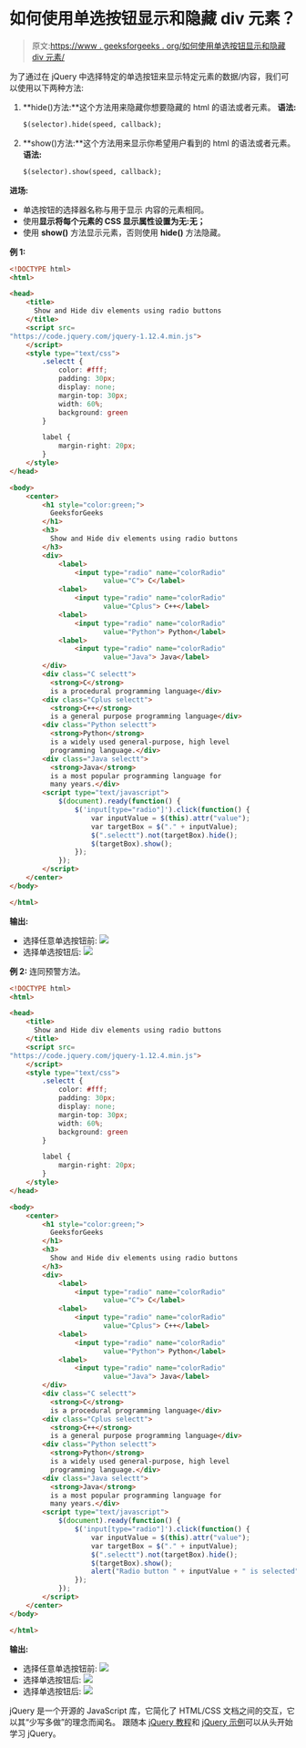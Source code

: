 # 如何使用单选按钮显示和隐藏 div 元素？

> 原文:[https://www . geeksforgeeks . org/如何使用单选按钮显示和隐藏 div 元素/](https://www.geeksforgeeks.org/how-to-show-and-hide-div-elements-using-radio-buttons/)

为了通过在 jQuery 中选择特定的单选按钮来显示特定元素的数据/内容，我们可以使用以下两种方法:

1.  **hide()方法:**这个方法用来隐藏你想要隐藏的 html 的语法或者元素。
    **语法:**

    ```html
    $(selector).hide(speed, callback);
    ```

2.  **show()方法:**这个方法用来显示你希望用户看到的 html 的语法或者元素。
    **语法:**

    ```html
    $(selector).show(speed, callback);
    ```

**进场:**

*   单选按钮的选择器名称与用于显示
    内容的元素相同。
*   使用**显示将每个元素的 CSS 显示属性设置为无:无；**
*   使用 **show()** 方法显示元素，否则使用 **hide()** 方法隐藏。

**例 1:**

```html
<!DOCTYPE html>
<html>

<head>
    <title>
      Show and Hide div elements using radio buttons
    </title>
    <script src=
"https://code.jquery.com/jquery-1.12.4.min.js">
    </script>
    <style type="text/css">
        .selectt {
            color: #fff;
            padding: 30px;
            display: none;
            margin-top: 30px;
            width: 60%;
            background: green
        }

        label {
            margin-right: 20px;
        }
    </style>
</head>

<body>
    <center>
        <h1 style="color:green;"> 
          GeeksforGeeks 
        </h1>
        <h3> 
          Show and Hide div elements using radio buttons
        </h3>
        <div>
            <label>
                <input type="radio" name="colorRadio" 
                       value="C"> C</label>
            <label>
                <input type="radio" name="colorRadio" 
                       value="Cplus"> C++</label>
            <label>
                <input type="radio" name="colorRadio" 
                       value="Python"> Python</label>
            <label>
                <input type="radio" name="colorRadio" 
                       value="Java"> Java</label>
        </div>
        <div class="C selectt">
          <strong>C</strong>
          is a procedural programming language</div>
        <div class="Cplus selectt">
          <strong>C++</strong>
          is a general purpose programming language</div>
        <div class="Python selectt">
          <strong>Python</strong> 
          is a widely used general-purpose, high level
          programming language.</div>
        <div class="Java selectt">
          <strong>Java</strong> 
          is a most popular programming language for
          many years.</div>
        <script type="text/javascript">
            $(document).ready(function() {
                $('input[type="radio"]').click(function() {
                    var inputValue = $(this).attr("value");
                    var targetBox = $("." + inputValue);
                    $(".selectt").not(targetBox).hide();
                    $(targetBox).show();
                });
            });
        </script>
    </center>
</body>

</html>
```

**输出:**

*   选择任意单选按钮前:
    [![](img/8f80463bd6a19cd2d346894640a3e90a.png)](https://media.geeksforgeeks.org/wp-content/uploads/20190917142105/Screenshot-from-2019-09-17-14-18-43.png)
*   选择单选按钮后:
    [![](img/cf218ea306f39760f1774063d820a7fa.png)](https://media.geeksforgeeks.org/wp-content/uploads/20190917142107/Screenshot-from-2019-09-17-14-18-47.png)

**例 2:** 连同预警方法。

```html
<!DOCTYPE html>
<html>

<head>
    <title>
      Show and Hide div elements using radio buttons
    </title>
    <script src=
"https://code.jquery.com/jquery-1.12.4.min.js">
    </script>
    <style type="text/css">
        .selectt {
            color: #fff;
            padding: 30px;
            display: none;
            margin-top: 30px;
            width: 60%;
            background: green
        }

        label {
            margin-right: 20px;
        }
    </style>
</head>

<body>
    <center>
        <h1 style="color:green;"> 
          GeeksforGeeks 
        </h1>
        <h3>
          Show and Hide div elements using radio buttons
        </h3>
        <div>
            <label>
                <input type="radio" name="colorRadio" 
                       value="C"> C</label>
            <label>
                <input type="radio" name="colorRadio" 
                       value="Cplus"> C++</label>
            <label>
                <input type="radio" name="colorRadio" 
                       value="Python"> Python</label>
            <label>
                <input type="radio" name="colorRadio" 
                       value="Java"> Java</label>
        </div>
        <div class="C selectt">
          <strong>C</strong> 
          is a procedural programming language</div>
        <div class="Cplus selectt">
          <strong>C++</strong>
          is a general purpose programming language</div>
        <div class="Python selectt">
          <strong>Python</strong>
          is a widely used general-purpose, high level
          programming language.</div>
        <div class="Java selectt">
          <strong>Java</strong> 
          is a most popular programming language for
          many years.</div>
        <script type="text/javascript">
            $(document).ready(function() {
                $('input[type="radio"]').click(function() {
                    var inputValue = $(this).attr("value");
                    var targetBox = $("." + inputValue);
                    $(".selectt").not(targetBox).hide();
                    $(targetBox).show();
                    alert("Radio button " + inputValue + " is selected");
                });
            });
        </script>
    </center>
</body>

</html>
```

**输出:**

*   选择任意单选按钮前:
    [![](img/8f80463bd6a19cd2d346894640a3e90a.png)](https://media.geeksforgeeks.org/wp-content/uploads/20190917142105/Screenshot-from-2019-09-17-14-18-43.png)
*   选择单选按钮后:
    [![](img/dd6dd0431193081e7b03b51f1938a05e.png)](https://media.geeksforgeeks.org/wp-content/uploads/20190917143037/Screenshot-from-2019-09-17-14-27-35.png)
*   选择单选按钮后:
    [![](img/cf218ea306f39760f1774063d820a7fa.png)](https://media.geeksforgeeks.org/wp-content/uploads/20190917142107/Screenshot-from-2019-09-17-14-18-47.png)

jQuery 是一个开源的 JavaScript 库，它简化了 HTML/CSS 文档之间的交互，它以其“少写多做”的理念而闻名。
跟随本 [jQuery 教程](https://www.geeksforgeeks.org/jquery-tutorials/)和 [jQuery 示例](https://www.geeksforgeeks.org/jquery-examples/)可以从头开始学习 jQuery。